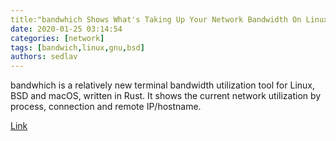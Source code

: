 ```yaml
---
title:"bandwhich Shows What's Taking Up Your Network Bandwidth On Linux And macOS"
date: 2020-01-25 03:14:54
categories: [network]
tags: [bandwich,linux,gnu,bsd]
authors: sedlav
---
```


bandwhich is a relatively new terminal bandwidth utilization tool for Linux, BSD and macOS, written in Rust. It shows the current network utilization by process, connection and remote IP/hostname.

[Link](https://www.linuxuprising.com/2020/01/bandwhich-shows-whats-taking-up-your.html)
